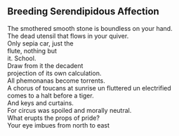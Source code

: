 Breeding Serendipidous Affection
--------------------------------
The smothered smooth stone is boundless on your hand.  
The dead utensil that flows in your quiver.  
Only sepia car, just the  
flute, nothing but  
it. School.  
Draw from it the decadent  
projection of its own calculation.  
All phemonanas become torrents.  
A chorus of toucans at sunrise un fluttered un electrified  
comes to a halt before a tiger.  
And keys and curtains.  
For circus was spoiled and morally neutral.  
What erupts the props of pride?  
Your eye imbues from north to east  

